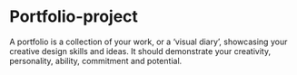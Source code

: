 # Portfolio-project

A portfolio is a collection of your work, or a ‘visual diary’, showcasing your creative design skills and ideas. It should demonstrate your creativity, personality, ability, commitment and potential.
